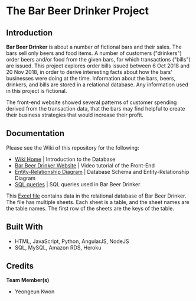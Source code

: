 # The Bar Beer Drinker Project

## Introduction 
**Bar Beer Drinker** is about a number of fictional bars and their sales. The bars sell only beers and food items. A number of customers ("drinkers") order beers and/or food from the given bars, for which transactions ("bills") are issued. This project explores order bills issued between 6 Oct 2018 and 20 Nov 2018, in order to derive interesting facts about how the bars' businesses were doing at the time. Information about the bars, beers, drinkers, and bills are stored in a relational database. Any information used in this project is fictional. 

The front-end website showed several patterns of customer spending derived from the transaction data, that the bars may find helpful to create their business strategies that would increase their profit. 

## Documentation
Please see the Wiki of this repository for the following: 
* [Wiki Home](https://github.com/yeongeunkwon/Database-Bar-Beer-Drinker/wiki) | Introduction to the Database 
* [Bar Beer Drinker Website](https://github.com/yeongeunkwon/Database-Bar-Beer-Drinker/wiki/Bar-Beer-Drinker-Website) | Video tutorial of the Front-End 
* [Entity-Relationship Diagram](https://github.com/yeongeunkwon/Database-Bar-Beer-Drinker/wiki/Entity-Relationship-Diagram) | Database Schema and Entity-Relationship Diagram 
* [SQL queries](https://github.com/yeongeunkwon/Database-Bar-Beer-Drinker/wiki/SQL-queries) | SQL queries used in Bar Beer Drinker 

This [Excel file](https://github.com/yeongeunkwon/Database-Bar-Beer-Drinker/files/4693942/database-instance.xlsx) contains data in the relational database of Bar Beer Drinker. The file has multiple sheets. Each sheet is a table, and the sheet names are the table names. The first row of the sheets are the keys of the table. 

## Built With
* HTML, JavaScript, Python, AngularJS, NodeJS
* SQL, MySQL, Amazon RDS, Heroku

## Credits
**Team Member(s)**
* Yeongeun Kwon 
